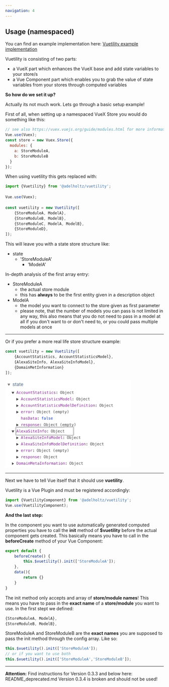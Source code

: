 ```yaml
---
navigation: 4
---
```


## Usage (namespaced)
You can find an example implementation here: [Vuetility example implementation](https://github.com/adelholtz/vuetility/tree/master/example)

Vuetility is consisting of two parts:
* a VueX part which enhances the VueX base and add state variables to your store/s
* a Vue Component part which enables you to grab the value of state variables from your stores through computed variables

**So how do we set it up?**

Actually its not much work. Lets go through a basic setup example!

First of all, when setting up a namespaced VueX Store you would do something like this:

```javascript
// see also https://vuex.vuejs.org/guide/modules.html for more information
Vue.use(Vuex);
const store = new Vuex.Store({
  modules: {
    a: StoreModuleA,
    b: StoreModuleB
  }
});
```
When using vuetility this gets replaced with:

```javascript
import {Vuetility} from '@adelholtz/vuetility';

Vue.use(Vuex);

const vuetility = new Vuetility([
    {StoreModuleA, ModelA},
    {StoreModuleB, ModelB},
    {StoreModuleC, ModelA, ModelB},
    {StoreModuleD},
]);
```

This will leave you with a state store structure like:

* state
    * 'StoreModuleA'
        * 'ModelA'


In-depth analysis of the first array entry:
* StoreModuleA
    * the actual store module
    * this has **always** to be the first entity given in a description object
* ModelA
    * the model you want to connect to the store given as first parameter
    * please note, that the number of models you can pass is not limited in any way, this also means that you do not need to pass in a model at all if you don't want to or don't need to, or you could pass multiple models at once

<hr>

Or if you prefer a more real life store structure example:

```javascript
const vuetility = new Vuetility([
    {AccountStatistics, AccountStatisticsModel},
    {AlexaSiteInfo, AlexaSiteInfoModel},
    {DomainMetInformation}
]);
```

<img src="https://raw.githubusercontent.com/adelholtz/vuetility/master/docs/img/state_structure.png" width="400">
<hr>

Next we have to tell Vue itself that it should use **vuetility**.

Vuetility is a Vue Plugin and must be registered accordingly:
```javascript
import {VuetilityComponent} from '@adelholtz/vuetility';
Vue.use(VuetilityComponent);
```

**And the last step:**

In the component you want to use automatically generated computed properties you
have to call the **init** method of **$vuetility** before the actual component gets created.
This basically means you have to call in the **beforeCreate** method of your Vue Component:
```javascript
export default {
    beforeCreate() {
        this.$vuetility().init(['StoreModuleA']);
    },
    data(){
        return {}
    }
}
```
The init method only accepts and array of **store/module names**!
This means you have to pass in the **exact name** of a **store/module** you want to use.
In the first stept we defined:
```javascript
{StoreModuleA, ModelA},
{StoreModuleB, ModelB},
```
StoreModuleA and StoreModuleB are the **exact names** you are supposed to pass the init method through the config array. Like so:
```javascript
this.$vuetility().init(['StoreModuleA']);
// or if you want to use both
this.$vuetility().init(['StoreModuleA','StoreModuleB']);
```

<hr>

**Attention:**
Find instructions for Version 0.3.3 and below here: README_deprecated.md
Version 0.3.4 is broken and should not be used!
